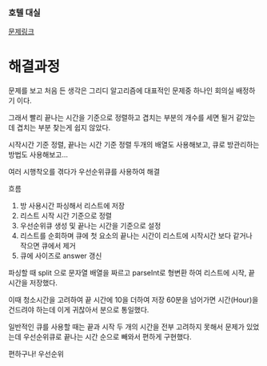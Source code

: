 ### 호텔 대실
[문제링크](https://school.programmers.co.kr/learn/courses/30/lessons/155651)

# 해결과정

문제를 보고 처음 든 생각은 그리디 알고리즘에 대표적인 문제중 하나인 회의실 배정하기 이다.

그래서 빨리 끝나는 시간을 기준으로 정렬하고 겹치는 부분의 개수를 세면 될거 같았는데 겹치는 부분 찾는게 쉽지 않았다.

시작시간 기준 정렬, 끝나는 시간 기준 정렬 두개의 배열도 사용해보고, 큐로 방관리하는 방법도 사용해보고...

여러 시행착오를 겪다가 우선순위큐를 사용하여 해결

흐름

1. 방 사용시간 파싱해서 리스트에 저장
2. 리스트 시작 시간 기준으로 정렬
3. 우선순위큐 생성 및 끝나는 시간을 기준으로 설정
4. 리스트를 순회하며 큐에 첫 요소의 끝나는 시간이 리스트에 시작시간 보다 같거나 작으면 큐에서 제거
5. 큐에 사이즈로 answer 갱신
   
파싱할 때 split 으로 문자열 배열을 짜르고 parseInt로 형변환 하여 리스트에 시작, 끝 시간을 저장했다.

이때 청소시간을 고려하여 끝 시간에 10을 더하여 저장 60분을 넘어가면 시간(Hour)을 건드려야 하는데 이게 귀찮아서 분으로 통일했다.

일반적인 큐를 사용할 때는 끝과 시작 두 개의 시간을 전부 고려하지 못해서 문제가 있었는데 우선순위큐로 끝나는 시간 순으로 빼와서 편하게 구현했다.

편하구나! 우선순위
